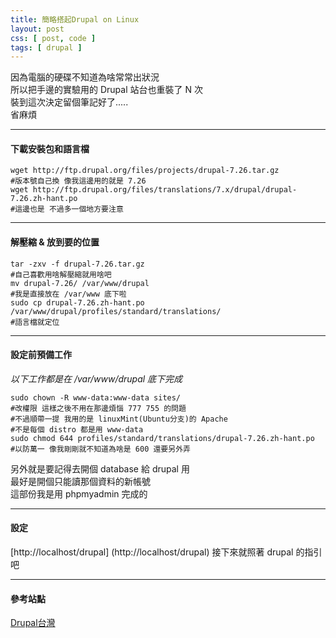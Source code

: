 ```yaml
---
title: 簡略搭起Drupal on Linux
layout: post
css: [ post, code ]
tags: [ drupal ]
---
```


因為電腦的硬碟不知道為啥常常出狀況  
所以把手邊的實驗用的 Drupal 站台也重裝了 N 次  
裝到這次決定留個筆記好了.....  
省麻煩  

***

#### 下載安裝包和語言檔 #

    wget http://ftp.drupal.org/files/projects/drupal-7.26.tar.gz
    #版本號自己換 像我這邊用的就是 7.26
    wget http://ftp.drupal.org/files/translations/7.x/drupal/drupal-7.26.zh-hant.po
    #這邊也是 不過多一個地方要注意

***

#### 解壓縮 & 放到要的位置 #

    tar -zxv -f drupal-7.26.tar.gz
    #自己喜歡用啥解壓縮就用啥吧
    mv drupal-7.26/ /var/www/drupal
    #我是直接放在 /var/www 底下啦
    sudo cp drupal-7.26.zh-hant.po /var/www/drupal/profiles/standard/translations/
    #語言檔就定位
***

#### 設定前預備工作 #

*以下工作都是在 /var/www/drupal 底下完成*

    sudo chown -R www-data:www-data sites/
    #改權限 這樣之後不用在那邊煩惱 777 755 的問題
    #不過順帶一提 我用的是 linuxMint(Ubuntu分支)的 Apache
    #不是每個 distro 都是用 www-data 
    sudo chmod 644 profiles/standard/translations/drupal-7.26.zh-hant.po
    #以防萬一 像我剛剛就不知道為啥是 600 還要另外弄

另外就是要記得去開個 database 給 drupal 用  
最好是開個只能讀那個資料的新帳號  
這部份我是用 phpmyadmin 完成的  

***

#### 設定 #

[http://localhost/drupal] (http://localhost/drupal)
接下來就照著 drupal 的指引吧

***

#### 參考站點 #

[Drupal台灣](http://drupaltaiwan.org)
